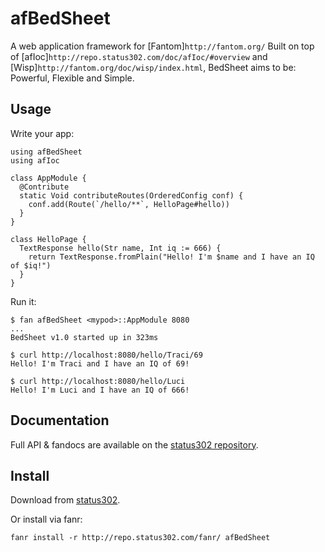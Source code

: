 # afBedSheet

A web application framework for [Fantom]`http://fantom.org/` Built on top of [afIoc]`http://repo.status302.com/doc/afIoc/#overview` and [Wisp]`http://fantom.org/doc/wisp/index.html`, BedSheet aims to be: Powerful, Flexible and Simple.



## Usage

Write your app:

    using afBedSheet
    using afIoc

    class AppModule {
      @Contribute
      static Void contributeRoutes(OrderedConfig conf) {
        conf.add(Route(`/hello/**`, HelloPage#hello))
      }
    }

    class HelloPage {
      TextResponse hello(Str name, Int iq := 666) {
        return TextResponse.fromPlain("Hello! I'm $name and I have an IQ of $iq!")
      }
    }

Run it:

    $ fan afBedSheet <mypod>::AppModule 8080
    ...
    BedSheet v1.0 started up in 323ms

    $ curl http://localhost:8080/hello/Traci/69
    Hello! I'm Traci and I have an IQ of 69!

    $ curl http://localhost:8080/hello/Luci
    Hello! I'm Luci and I have an IQ of 666!



## Documentation

Full API & fandocs are available on the [status302 repository](http://repo.status302.com/doc/afBedSheet/#overview).



## Install

Download from [status302](http://repo.status302.com/browse/afBedSheet).

Or install via fanr:

    fanr install -r http://repo.status302.com/fanr/ afBedSheet
